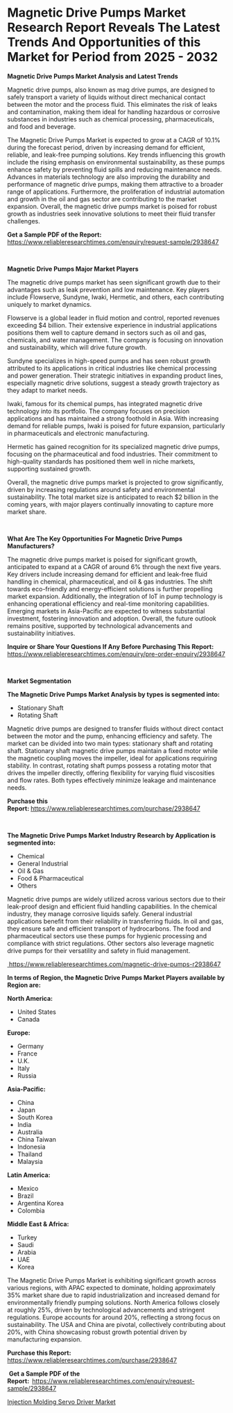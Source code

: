 <p><h1>Magnetic Drive Pumps Market Research Report Reveals The Latest Trends And Opportunities of this Market for Period from 2025 - 2032</h1></p><p><strong>Magnetic Drive Pumps Market Analysis and Latest Trends</strong></p>
<p><p>Magnetic drive pumps, also known as mag drive pumps, are designed to safely transport a variety of liquids without direct mechanical contact between the motor and the process fluid. This eliminates the risk of leaks and contamination, making them ideal for handling hazardous or corrosive substances in industries such as chemical processing, pharmaceuticals, and food and beverage. </p><p>The Magnetic Drive Pumps Market is expected to grow at a CAGR of 10.1% during the forecast period, driven by increasing demand for efficient, reliable, and leak-free pumping solutions. Key trends influencing this growth include the rising emphasis on environmental sustainability, as these pumps enhance safety by preventing fluid spills and reducing maintenance needs. Advances in materials technology are also improving the durability and performance of magnetic drive pumps, making them attractive to a broader range of applications. Furthermore, the proliferation of industrial automation and growth in the oil and gas sector are contributing to the market expansion. Overall, the magnetic drive pumps market is poised for robust growth as industries seek innovative solutions to meet their fluid transfer challenges.</p></p>
<p><strong>Get a Sample PDF of the Report:&nbsp;</strong> <a href="https://www.reliableresearchtimes.com/enquiry/request-sample/2938647?utm_campaign=2624&utm_medium=2&utm_source=Github&utm_content=ia&utm_term=15032025&utm_id=magnetic-drive-pumps">https://www.reliableresearchtimes.com/enquiry/request-sample/2938647</a></p>
<p>&nbsp;</p>
<p><strong>Magnetic Drive Pumps Major Market Players</strong></p>
<p><p>The magnetic drive pumps market has seen significant growth due to their advantages such as leak prevention and low maintenance. Key players include Flowserve, Sundyne, Iwaki, Hermetic, and others, each contributing uniquely to market dynamics.</p><p>Flowserve is a global leader in fluid motion and control, reported revenues exceeding $4 billion. Their extensive experience in industrial applications positions them well to capture demand in sectors such as oil and gas, chemicals, and water management. The company is focusing on innovation and sustainability, which will drive future growth.</p><p>Sundyne specializes in high-speed pumps and has seen robust growth attributed to its applications in critical industries like chemical processing and power generation. Their strategic initiatives in expanding product lines, especially magnetic drive solutions, suggest a steady growth trajectory as they adapt to market needs.</p><p>Iwaki, famous for its chemical pumps, has integrated magnetic drive technology into its portfolio. The company focuses on precision applications and has maintained a strong foothold in Asia. With increasing demand for reliable pumps, Iwaki is poised for future expansion, particularly in pharmaceuticals and electronic manufacturing.</p><p>Hermetic has gained recognition for its specialized magnetic drive pumps, focusing on the pharmaceutical and food industries. Their commitment to high-quality standards has positioned them well in niche markets, supporting sustained growth.</p><p>Overall, the magnetic drive pumps market is projected to grow significantly, driven by increasing regulations around safety and environmental sustainability. The total market size is anticipated to reach $2 billion in the coming years, with major players continually innovating to capture more market share.</p></p>
<p>&nbsp;</p>
<p><strong>What Are The Key Opportunities For Magnetic Drive Pumps Manufacturers?</strong></p>
<p><p>The magnetic drive pumps market is poised for significant growth, anticipated to expand at a CAGR of around 6% through the next five years. Key drivers include increasing demand for efficient and leak-free fluid handling in chemical, pharmaceutical, and oil & gas industries. The shift towards eco-friendly and energy-efficient solutions is further propelling market expansion. Additionally, the integration of IoT in pump technology is enhancing operational efficiency and real-time monitoring capabilities. Emerging markets in Asia-Pacific are expected to witness substantial investment, fostering innovation and adoption. Overall, the future outlook remains positive, supported by technological advancements and sustainability initiatives.</p></p>
<p><strong>Inquire or Share Your Questions If Any Before Purchasing This Report:</strong> <a href="https://www.reliableresearchtimes.com/enquiry/pre-order-enquiry/2938647?utm_campaign=2624&utm_medium=2&utm_source=Github&utm_content=ia&utm_term=15032025&utm_id=magnetic-drive-pumps">https://www.reliableresearchtimes.com/enquiry/pre-order-enquiry/2938647</a></p>
<p>&nbsp;</p>
<p><strong>Market Segmentation</strong></p>
<p><strong>The Magnetic Drive Pumps Market Analysis by types is segmented into:</strong></p>
<p><ul><li>Stationary Shaft</li><li>Rotating Shaft</li></ul></p>
<p><p>Magnetic drive pumps are designed to transfer fluids without direct contact between the motor and the pump, enhancing efficiency and safety. The market can be divided into two main types: stationary shaft and rotating shaft. Stationary shaft magnetic drive pumps maintain a fixed motor while the magnetic coupling moves the impeller, ideal for applications requiring stability. In contrast, rotating shaft pumps possess a rotating motor that drives the impeller directly, offering flexibility for varying fluid viscosities and flow rates. Both types effectively minimize leakage and maintenance needs.</p></p>
<p><strong>Purchase this Report:&nbsp;</strong><a href="https://www.reliableresearchtimes.com/purchase/2938647?utm_campaign=2624&utm_medium=2&utm_source=Github&utm_content=ia&utm_term=15032025&utm_id=magnetic-drive-pumps">https://www.reliableresearchtimes.com/purchase/2938647</a></p>
<p>&nbsp;</p>
<p><strong>The Magnetic Drive Pumps Market Industry Research by Application is segmented into:</strong></p>
<p><ul><li>Chemical</li><li>General Industrial</li><li>Oil & Gas</li><li>Food & Pharmaceutical</li><li>Others</li></ul></p>
<p><p>Magnetic drive pumps are widely utilized across various sectors due to their leak-proof design and efficient fluid handling capabilities. In the chemical industry, they manage corrosive liquids safely. General industrial applications benefit from their reliability in transferring fluids. In oil and gas, they ensure safe and efficient transport of hydrocarbons. The food and pharmaceutical sectors use these pumps for hygienic processing and compliance with strict regulations. Other sectors also leverage magnetic drive pumps for their versatility and safety in fluid management.</p></p>
<p><a href="https://www.reliableresearchtimes.com/magnetic-drive-pumps-r2938647?utm_campaign=2624&utm_medium=2&utm_source=Github&utm_content=ia&utm_term=15032025&utm_id=magnetic-drive-pumps">&nbsp;https://www.reliableresearchtimes.com/magnetic-drive-pumps-r2938647</a></p>
<p><strong>In terms of Region, the Magnetic Drive Pumps Market Players available by Region are:</strong></p>
<p>
    <p> <strong> North America: </strong>
        <ul>
            <li>United States</li>
            <li>Canada</li>
        </ul>
        </p> 
    <p> <strong> Europe: </strong>
        <ul>
            <li>Germany</li>
            <li>France</li>
            <li>U.K.</li>
            <li>Italy</li>
            <li>Russia</li>
        </ul>
        </p> 
    <p> <strong> Asia-Pacific: </strong>
        <ul>
            <li>China</li>
            <li>Japan</li>
            <li>South Korea</li>
            <li>India</li>
            <li>Australia</li>
            <li>China Taiwan</li>
            <li>Indonesia</li>
            <li>Thailand</li>
            <li>Malaysia</li>
        </ul>
        </p> 
    <p> <strong> Latin America: </strong>
        <ul>
            <li>Mexico</li>
            <li>Brazil</li>
            <li>Argentina Korea</li>
            <li>Colombia</li>
        </ul>
        </p> 
    <p> <strong> Middle East & Africa: </strong>
        <ul>
            <li>Turkey</li>
            <li>Saudi</li>
            <li>Arabia</li>
            <li>UAE</li>
            <li>Korea</li>
        </ul>
    </p>
    </p>
<p><p>The Magnetic Drive Pumps Market is exhibiting significant growth across various regions, with APAC expected to dominate, holding approximately 35% market share due to rapid industrialization and increased demand for environmentally friendly pumping solutions. North America follows closely at roughly 25%, driven by technological advancements and stringent regulations. Europe accounts for around 20%, reflecting a strong focus on sustainability. The USA and China are pivotal, collectively contributing about 20%, with China showcasing robust growth potential driven by manufacturing expansion.</p></p>
<p><strong>Purchase this Report: </strong><a href="https://www.reliableresearchtimes.com/purchase/2938647?utm_campaign=2624&utm_medium=2&utm_source=Github&utm_content=ia&utm_term=15032025&utm_id=magnetic-drive-pumps">https://www.reliableresearchtimes.com/purchase/2938647</a></p>
<p>&nbsp;<strong>Get a Sample PDF of the Report:&nbsp;&nbsp;</strong><a href="https://www.reliableresearchtimes.com/enquiry/request-sample/2938647?utm_campaign=2624&utm_medium=2&utm_source=Github&utm_content=ia&utm_term=15032025&utm_id=magnetic-drive-pumps">https://www.reliableresearchtimes.com/enquiry/request-sample/2938647</a></p>
<p><strong></strong></p>
<p><p><a href="https://github.com/mayabungard8092/Market-Research-Report-List-1/blob/main/injection-molding-servo-driver-market.md?utm_campaign=2624&utm_medium=2&utm_source=Github&utm_content=ia&utm_term=15032025&utm_id=magnetic-drive-pumps">Injection Molding Servo Driver Market</a></p></p>